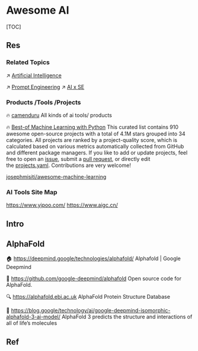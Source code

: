 # Awesome AI

[TOC]



## Res
### Related Topics
↗ [Artificial Intelligence](../../../../Artificial%20Intelligence/Artificial%20Intelligence.md)

↗ [Prompt Engineering](../../Natural%20Language%20Processing%20(NLP)/🦑%20LLM%20(Large%20Language%20Model)/🚮%20Prompt%20Engineering/Prompt%20Engineering.md)
↗ [AI x SE](../../../../Software%20Engineering/🤖%20AI%20x%20SE/AI%20x%20SE.md)


### Products /Tools /Projects
🔥 [camenduru](https://github.com/camenduru)
All kinds of ai tools/ products

🔥 [Best-of Machine Learning with Python](https://github.com/ml-tooling/best-of-ml-python)
This curated list contains 910 awesome open-source projects with a total of 4.1M stars grouped into 34 categories. All projects are ranked by a project-quality score, which is calculated based on various metrics automatically collected from GitHub and different package managers. If you like to add or update projects, feel free to open an [issue](https://github.com/ml-tooling/best-of-ml-python/issues/new/choose), submit a [pull request](https://github.com/ml-tooling/best-of-ml-python/pulls), or directly edit the [projects.yaml](https://github.com/ml-tooling/best-of-ml-python/edit/main/projects.yaml). Contributions are very welcome!

[josephmisiti/awesome-machine-learning](https://github.com/josephmisiti/awesome-machine-learning) 


### AI Tools Site Map
https://www.yjpoo.com/
https://www.aigc.cn/



## Intro


## AlphaFold
🏠 https://deepmind.google/technologies/alphafold/
Alphafold | Google Deepmind

🚧 https://github.com/google-deepmind/alphafold
Open source code for AlphaFold.

🔍 https://alphafold.ebi.ac.uk
AlphaFold Protein Structure Database

📄 https://blog.google/technology/ai/google-deepmind-isomorphic-alphafold-3-ai-model/
AlphaFold 3 predicts the structure and interactions of all of life’s molecules



## Ref
